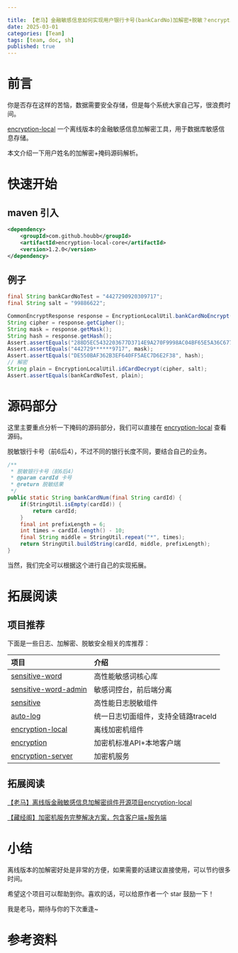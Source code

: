 ```yaml
---

title: 【老马】金融敏感信息如何实现用户银行卡号(bankCardNo)加解密+脱敏？encryption-local 使用及源码介绍
date: 2025-03-01
categories: [Team]
tags: [team, doc, sh]
published: true
---
```


# 前言

你是否存在这样的苦恼，数据需要安全存储，但是每个系统大家自己写，很浪费时间。

[encryption-local](https://github.com/houbb/encryption-local) 一个离线版本的金融敏感信息加解密工具，用于数据库敏感信息存储。

本文介绍一下用户姓名的加解密+掩码源码解析。

# 快速开始 

## maven 引入 

```xml
<dependency>
    <groupId>com.github.houbb</groupId>
    <artifactId>encryption-local-core</artifactId>
    <version>1.2.0</version>
</dependency>
```

## 例子

```java
final String bankCardNoTest = "4427290920309717";
final String salt = "99886622";

CommonEncryptResponse response = EncryptionLocalUtil.bankCardNoEncrypt(bankCardNoTest, salt);
String cipher = response.getCipher();
String mask = response.getMask();
String hash = response.getHash();
Assert.assertEquals("288D5EC5432203677D3714E9A270F9998AC04BF65E5A36C6773187A4239D05EE", cipher);
Assert.assertEquals("442729******9717", mask);
Assert.assertEquals("DE550BAF362B3EF640FF5AEC7D6E2F38", hash);
// 解密
String plain = EncryptionLocalUtil.idCardDecrypt(cipher, salt);
Assert.assertEquals(bankCardNoTest, plain);
```

# 源码部分

这里主要重点分析一下掩码的源码部分，我们可以直接在 [encryption-local](https://github.com/houbb/encryption-local) 查看源码。

脱敏银行卡号（前6后4），不过不同的银行长度不同，要结合自己的业务。

```java
/**
 * 脱敏银行卡号（前6后4）
 * @param cardId 卡号
 * @return 脱敏结果
 */
public static String bankCardNum(final String cardId) {
    if(StringUtil.isEmpty(cardId)) {
        return cardId;
    }
    final int prefixLength = 6;
    int times = cardId.length() - 10;
    final String middle = StringUtil.repeat("*", times);
    return StringUtil.buildString(cardId, middle, prefixLength);
}
```

当然，我们完全可以根据这个进行自己的实现拓展。

# 拓展阅读

## 项目推荐

下面是一些日志、加解密、脱敏安全相关的库推荐：

| 项目                                                                    | 介绍                    |
|:----------------------------------------------------------------------|:----------------------|
| [sensitive-word](https://github.com/houbb/sensitive-word)             | 高性能敏感词核心库             |
| [sensitive-word-admin](https://github.com/houbb/sensitive-word-admin) | 敏感词控台，前后端分离           |
| [sensitive](https://github.com/houbb/sensitive)                       | 高性能日志脱敏组件             |
| [auto-log](https://github.com/houbb/auto-log)                         | 统一日志切面组件，支持全链路traceId |
| [encryption-local](https://github.com/houbb/encryption-local)         | 离线加密机组件               |
| [encryption](https://mp.weixin.qq.com/s/2LQuKvll9EIn6pyFjhwacw)         | 加密机标准API+本地客户端        |
| [encryption-server](https://mp.weixin.qq.com/s/2LQuKvll9EIn6pyFjhwacw)        | 加密机服务                 |

## 拓展阅读

[【老马】离线版金融敏感信息加解密组件开源项目encryption-local](https://mp.weixin.qq.com/s/ba99l_NUHW6Zv8BCBAqfzg)

[【藏经阁】加密机服务完整解决方案，包含客户端+服务端](https://mp.weixin.qq.com/s/2LQuKvll9EIn6pyFjhwacw)

# 小结

离线版本的加解密好处是非常的方便，如果需要的话建议直接使用，可以节约很多时间。

希望这个项目可以帮助到你。喜欢的话，可以给原作者一个 star 鼓励一下！

我是老马，期待与你的下次重逢~

# 参考资料

